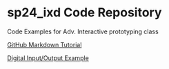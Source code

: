 # sp24_ixd Code Repository

Code Examples for Adv. Interactive prototyping class


[GitHub Markdown Tutorial](https://docs.github.com/en/get-started/writing-on-github/getting-started-with-writing-and-formatting-on-github/basic-writing-and-formatting-syntax)  

[Digital Input/Output Example](class03/digital_input_output.py)  
